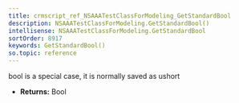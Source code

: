 ```yaml
---
title: crmscript_ref_NSAAATestClassForModeling_GetStandardBool
description: NSAAATestClassForModeling.GetStandardBool()
intellisense: NSAAATestClassForModeling.GetStandardBool
sortOrder: 8917
keywords: GetStandardBool()
so.topic: reference
---
```



bool is a special case, it is normally saved as ushort



* **Returns:** Bool


